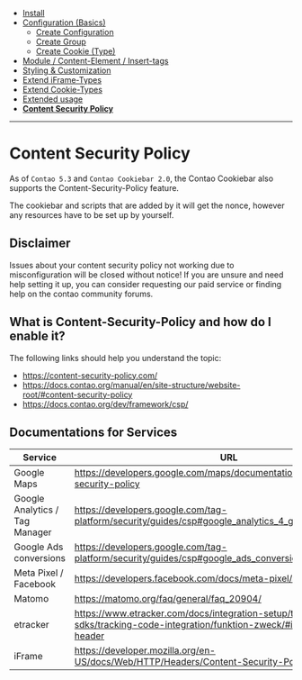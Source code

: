 - [Install](INSTALL.md)
- [Configuration (Basics)](BASICS.md)
    - [Create Configuration](CONFIGURATION.md)
    - [Create Group](GROUP.md)
    - [Create Cookie (Type)](COOKIE.md)
- [Module / Content-Element / Insert-tags](MOD_CE_MISC.md)
- [Styling & Customization](CUSTOMIZATION.md)
- [Extend iFrame-Types](EXTEND_IFRAME.md)
- [Extend Cookie-Types](EXTEND_TYPE.md)
- [Extended usage](EXTENDED_USAGE.md)
- [**Content Security Policy**](CONTENT_SECURITY_POLICY.md)

---

# Content Security Policy

As of `Contao 5.3` and `Contao Cookiebar 2.0`, the Contao Cookiebar also supports the Content-Security-Policy feature.

The cookiebar and scripts that are added by it will get the nonce, however any resources have to be set up by yourself.

## Disclaimer

Issues about your content security policy not working due to misconfiguration will be closed without notice!
If you are unsure and need help setting it up, you can consider requesting our paid service or finding help on the
contao community forums.

## What is Content-Security-Policy and how do I enable it?

The following links should help you understand the topic:

- https://content-security-policy.com/
- https://docs.contao.org/manual/en/site-structure/website-root/#content-security-policy
- https://docs.contao.org/dev/framework/csp/

## Documentations for Services

| Service                        | URL                                                                                                                                      |
|--------------------------------|------------------------------------------------------------------------------------------------------------------------------------------|
| Google Maps                    | https://developers.google.com/maps/documentation/javascript/content-security-policy                                                      |
| Google Analytics / Tag Manager | https://developers.google.com/tag-platform/security/guides/csp#google_analytics_4_google_analytics                                       |
| Google Ads conversions         | https://developers.google.com/tag-platform/security/guides/csp#google_ads_conversions                                                    |
| Meta Pixel / Facebook          | https://developers.facebook.com/docs/meta-pixel/advanced                                                                                 |
| Matomo                         | https://matomo.org/faq/general/faq_20904/                                                                                                |
| etracker                       | https://www.etracker.com/docs/integration-setup/tracking-code-sdks/tracking-code-integration/funktion-zweck/#integration-security-header | 
| iFrame                         | https://developer.mozilla.org/en-US/docs/Web/HTTP/Headers/Content-Security-Policy/frame-src                                              |
